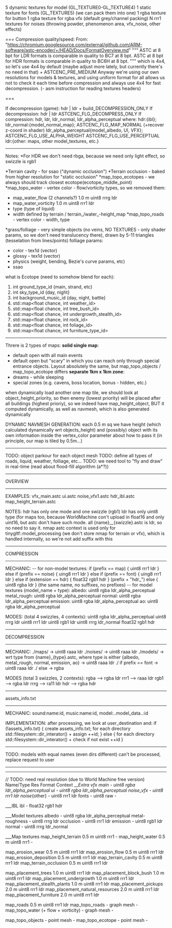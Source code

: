 5 dynamic textures for model (GL_TEXTURE0-GL_TEXTURE4)
1 static texture for fonts (GL_TEXTURE5) (we can pack them into one)
1 rgba texture for button
1 rgba texture for rgba vfx (default grey/channel packing)
N rrr1 textures for noises (throwing powder, phenomenon area, vfx_noise, other effects)

===
Compression quality/speed:
From:
"https://chromium.googlesource.com/external/github.com/ARM-software/astc-encoder/+/HEAD/Docs/FormatOverview.md"
"""
ASTC at 8 bpt for LDR formats is comparable in quality to BC7 at 8 bpt.
ASTC at 8 bpt for HDR formats is comparable in quality to BC6H at 8 bpt.
"""
which is 4x4, so let's use 4x4 by default (maybe adjust more lately,
but currently there's no need in that) + ASTCENC_PRE_MEDIUM
Anyway we're using our own resolutions for models & textures, and
using uniform format for all allows us not to check it each time
before compression and always use 4x4 for fast decompression.
(- asm instruction for reading textures headers)

===

If decompression (game): hdr | ldr + build_DECOMPRESSION_ONLY
If decompression: hdr | ldr ASTCENC_FLG_DECOMPRESS_ONLY
If compression: hdr, ldr, ldr_normal, ldr_alpha_perceptual
where:
hdr:{ibl};
ldr_normal:{model_normal_map};
ASTCENC_FLG_MAP_NORMAL (+recover z-coord in shader)
ldr_alpha_perceptual{model_albedo, UI, VFX};
ASTCENC_FLG_USE_ALPHA_WEIGHT ASTCENC_FLG_USE_PERCEPTUAL
ldr:{other: maps, other model_textures, etc.}

___________________________________________
Notes:
*For HDR we don't need rbga, because we need only light effect,
so swizzle is rgb1

*Terrain cavity - for ssao ("dynamic occlusion")
*Terrain occlusion - baked from higher resolution for "static occlusion"
*map_topo_ecotopes - we always should track closest ecotope(ecotope_middle_point)
*map_topo_water - vertex color - flow/vorticity types, so we removed them:
- map_water_flow (2 channels?)        1.0 m     uint8 rrrg      ldr
- map_water_vorticity                 1.0 m     uint8 rrr1      ldr
- type (type of liquid)
- width defined by terrain / terrain_/water_-height_map
  *map_topo_roads - vertex color - width, type

*grass/folliage - very simple objects (no veins, NO TEXTURES - only shader params,
so we don't need translucency there), drawn by 5-11 triangles (tesselation from lines/points)
folliage params:
- color - tex1d (vector)
- glossy - tex1d (vector)
- physics (weight, bending, Bezie's curve params, etc)
- ssao

what is Ecotope (need to somehow blend for each):
1) int ground_type_id {main, strand, etc}
2) int sky_type_id {day, night}
3) int background_music_id {day, night, battle}
4) std::map<float chance, int weather_id>
5) std::map<float chance, int tree_bush_id>
6) std::map<float chance, int undergrowth_stealth_id>
7) std::map<float chance, int rock_id>
8) std::map<float chance, int foliage_id>
9) std::map<float chance, int furniture_type_id>

___________________________________________

Threre is 2 types of maps:
__solid single map__:
- default open with all main events
- default open but "scary" in which you can reach only
  through special entrance objects. Layout absolutely the same,
  but map_topo_objects / map_topo_ecotope differs
  __separate 1km x 1km zone__:
- dreams - while sleeping
- special zones (e.g. cavens, boss location, bonus - hidden, etc.)

when dynamically load another one map tile, we should
look at object_height_priority, so then enemy (lowest priority) will
be placed after all buildings (highest prioriy), so
we indeed have map_height_object, BUT it computed dynamically,
as well as navmesh, which is also generated dynamically

DYNAMIC NAVMESH GENERATION: each 0.5 m sq we have height (which calculated
dynamically wrt objects_height) and (possibly) object with its own information
inside the vertex_color parameter about how to pass it
(in principle, our map is tiled by 0.5m...)

___________________________________________


TODO: object parkour for each object mesh
TODO: define all types of roads, liquid, weather, folliage, etc...
TODO: we need tool to "fly and draw" in real-time (read about flood-fill algorithm (a*?))

___________________________________________
OVERVIEW
___________________________________________
EXAMPLES:
vfx_main.astc
ui.astc
noise_vfx1.astc
hdr_ibl.astc
map_height_terrain.astc

NOTES:
hdr has only one mode and one swizzle (rgb1)
ldr has only uint8 type (for maps too, because WorldMachine con't upload in float16 and
only uint16, but astc don't have such mode. all {name}__{swizzle}.astc is ldr, so no need
to say it. nmap astc context is used only for tinygltf::model_processing (we don't store
nmap for terrain or vfx), which is handled internally, so we're not add suffix with this
__________________________________________________
COMPRESSION
__________________________________________________
MECHANIC:
-- for non-model textures:
if (prefix == map) { uint8 rrr1 ldr }
else if (prefix == noise) { uing8 rrr1 ldr }
else if (prefix == font) { uing8 rrr1 ldr }
else if (extension == hdr) { float32 rgb1 hdr } (prefix + "hdr_")
else { uint8 rgba ldr } (the same name, no suffixes, no prefixes)
-- for model textures (model_name + type):
albedo: uint8 rgba ldr_alpha_perceptual
metal_rough: uint8 rgba ldr_alpha_perceptual
normal: uint8 rgba ldr_alpha_perceptual
emission: uint8 rgba ldr_alpha_perceptual
ao: uint8 rgba ldr_alpha_perceptual

MODES: (total 4 swizzles, 4 contexts):
uint8 rgba      ldr_alpha_perceptual
uint8 rrrg      ldr
uint8 rrr1      ldr
uint8 rgb1      ldr
uint8 rrrg      ldr_normal
float32 rgb1    hdr
__________________________________________________
DECOMPRESSION
__________________________________________________
MECHANIC:
./maps/ -> uint8 raaa ldr
./noises/ -> uint8 raaa ldr
./models/ -> wrt type from {name}_{type}.astc, where
type is either {albedo, metal_rough, normal, emission, ao} -> uint8 raaa ldr
./ if prefix == font -> uint8 raaa ldr
./ else -> rgba

MODES (total 3 swizzles, 2 contexts):
rgba --> rgba ldr
rrr1 --> raaa ldr
rgb1 --> rgba ldr
rrrg --> ra11 ldr
hdr  --> rgba hdr
__________________________________________________
assets_info.txt
__________________________________________________
MECHANIC:
sound:name:id, music:name:id, model:..model_data..:id

IMPLEMENTATION:
after processing, we look at user_destination and:
if (!assets_info.txt) {
create assets_info.txt;
for each directory std::filesystem::dir_interator() + assign ++id;
}
else {
for each directory std::filesystem::dir_interator() + check if not exist ++id
}
__________________________________________________
TODO: models with equal names (even dirs different) can't be processed, replace request to user
__________________________________________________
__________________________________________________


// TODO: need real resolution (due to World Machine free version)
Name/Type                           Res        Format         Context
___Extra
vfx main                             -       uint8 rgba      ldr_alpha_perceptual
ui                                   -       uint8 rgba      ldr_alpha_perceptual
noise_vfx                            -       uint8 rrr1      ldr
noise_{other}                        -       uint8 rrr1      ldr
fonts                                -       uint8 raw        -

___IBL
ibl                                  -       float32 rgb1    hdr

___Model textures
albedo                               -       uint8 rgba      ldr_alpha_perceptual
metal-roughness                      -       uint8 rrrg      ldr
occlusion                            -       uint8 rrr1      ldr
emission                             -       uint8 rgb1      ldr
normal                               -       uint8 rrrg      ldr_normal

___Map textures
map_height_terrain                 0.5 m     uint8 rrr1       -
map_height_water                   0.5 m     uint8 rrr1       -

map_erosion_wear                   0.5 m     uint8 rrr1      ldr
map_erosion_flow                   0.5 m     uint8 rrr1      ldr
map_erosion_deposition             0.5 m     uint8 rrr1      ldr
map_terrain_cavity                 0.5 m     uint8 rrr1      ldr
map_terrain_occlusion              0.5 m     uint8 rrr1      ldr

map_placement_trees                1.0 m     uint8 rrr1      ldr
map_placement_block_bush           1.0 m     uint8 rrr1      ldr
map_placement_undergrowth          1.0 m     uint8 rrr1      ldr
map_placement_stealth_plants       1.0 m     uint8 rrr1      ldr
map_placement_pickups              2.0 m     uint8 rrr1      ldr
map_placement_natural_resources    2.0 m     uint8 rrr1      ldr
map_placement_furniture            2.0 m     uint8 rrr1      ldr

map_roads                          0.5 m     uint8 rrr1      ldr
map_topo_roads                       -       graph mesh       -
map_topo_water (+ flow + vorticity)  -       graph mesh       -

map_topo_objects                     -       point mesh       -
map_topo_ecotope                     -       point mesh       -
